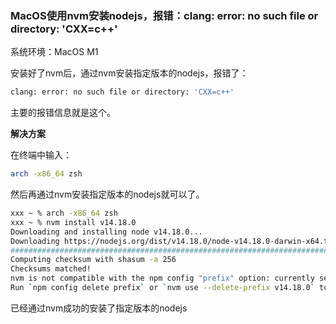 ### MacOS使用nvm安装nodejs，报错：clang: error: no such file or directory: 'CXX=c++'

系统环境：MacOS M1

安装好了nvm后，通过nvm安装指定版本的nodejs，报错了：

```bash
clang: error: no such file or directory: 'CXX=c++'
```

主要的报错信息就是这个。

**解决方案**

在终端中输入：

```bash
arch -x86_64 zsh
```

然后再通过nvm安装指定版本的nodejs就可以了。

```bash
xxx ~ % arch -x86_64 zsh
xxx ~ % nvm install v14.18.0                                   
Downloading and installing node v14.18.0...
Downloading https://nodejs.org/dist/v14.18.0/node-v14.18.0-darwin-x64.tar.gz...
################################################################################################################################################################################################### 100.0%
Computing checksum with shasum -a 256
Checksums matched!
nvm is not compatible with the npm config "prefix" option: currently set to "/Users/a58/Documents/nodejs/node_global"
Run `npm config delete prefix` or `nvm use --delete-prefix v14.18.0` to unset it.
```

已经通过nvm成功的安装了指定版本的nodejs

